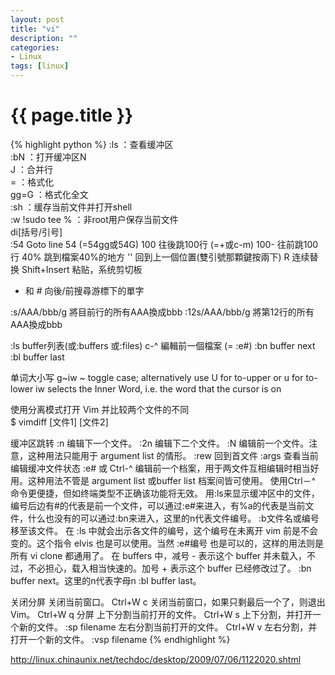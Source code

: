 ```yaml
---
layout: post
title: "vi"
description: ""
categories: 
- Linux
tags: [linux]
---
```

{{ page.title }}
================

{% highlight python %}
:ls ：查看缓冲区   
:bN ：打开缓冲区N   
J ：合并行   
= ：格式化   
gg=G ：格式化全文   
:sh ：缓存当前文件并打开shell   
:w !sudo tee % ：非root用户保存当前文件   
di[括号/引号]   
:54         Goto line 54 (=54gg或54G)
100  往後跳100行 (=+或c-m)
100-        往前跳100行
40%         跳到檔案40%的地方
''          回到上一個位置(雙引號那顆鍵按兩下)
R 连续替换
Shift+Insert 粘贴，系统剪切板
* 和 #    向後/前搜尋游標下的單字

:s/AAA/bbb/g    將目前行的所有AAA換成bbb
:12s/AAA/bbb/g  將第12行的所有AAA換成bbb

:ls         buffer列表(或:buffers 或:files)
c-^         編輯前一個檔案 (= :e#)
:bn         buffer next
:bl         buffer last

单词大小写
g~iw
~ toggle case; alternatively use U for to-upper or u for to-lower
iw selects the Inner Word, i.e. the word that the cursor is on

使用分离模式打开 Vim 并比较两个文件的不同   
$ vimdiff [文件1] [文件2]    

缓冲区跳转
:n   编辑下一个文件。
:2n 编辑下二个文件。
:N   编辑前一个文件。注意，这种用法只能用于 argument list 的情形。
:rew 回到首文件
:args 查看当前编辑缓冲文件状态
:e# 或 Ctrl-^   编辑前一个档案，用于两文件互相编辑时相当好用。这种用法不管是 argument list 或buffer list 档案间皆可使用。 使用Ctrl－^ 命令更便捷，但如终端类型不正确该功能将无效。
用:ls来显示缓冲区中的文件，编号后边有#的代表是前一个文件，可以通过:e#来进入，有%a的代表是当前文件，什么也没有的可以通过:bn来进入，这里的n代表文件编号。
:b文件名或编号   移至该文件。
在 :ls 中就会出示各文件的编号，这个编号在未离开 vim 前是不会变的。这个指令 elvis 也是可以使用。当然 :e#编号 也是可以的，这样的用法则是所有 vi clone 都通用了。
在 buffers 中，减号 - 表示这个 buffer 并未载入，不过，不必担心，载入相当快速的。加号 + 表示这个 buffer 已经修改过了。
:bn   buffer next。这里的n代表字母n
:bl   buffer last。

关闭分屏
关闭当前窗口。
Ctrl+W c
关闭当前窗口，如果只剩最后一个了，则退出Vim。
Ctrl+W q
分屏
上下分割当前打开的文件。
Ctrl+W s
上下分割，并打开一个新的文件。
:sp filename
左右分割当前打开的文件。
Ctrl+W v
左右分割，并打开一个新的文件。
:vsp filename
{% endhighlight %}

http://linux.chinaunix.net/techdoc/desktop/2009/07/06/1122020.shtml
